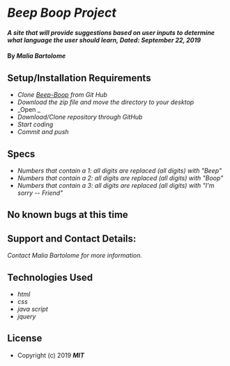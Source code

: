 # _Beep Boop Project_

#### _A site that will provide suggestions based on user inputs to determine what language the user should learn, Dated: September 22, 2019_

#### By _**Malia Bartolome**_

## Setup/Installation Requirements
* _Clone [Beep-Boop](https://github.com/maliabartolome/beep-boop.git) from Git Hub_
* _Download the zip file and move the directory to your desktop_
* _Open _
* _Download/Clone repository through GitHub_
* _Start coding_
* _Commit and push_

## Specs
* _Numbers that contain a 1: all digits are replaced (all digits) with "Beep"_
* _Numbers that contain a 2: all digits are replaced (all digits) with "Boop"_
* _Numbers that contain a 3: all digits are replaced (all digits) with "I'm sorry -- Friend"_


## No known bugs at this time

## Support and Contact Details:
_Contact Malia Bartolome for more information._

## Technologies Used
* _html_
* _css_
* _java script_
* _jquery_

## License
* Copyright (c) 2019 **_MIT_**
